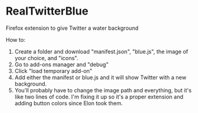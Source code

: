 # RealTwitterBlue
Firefox extension to give Twitter a water background

How to:

1. Create a folder and download "manifest.json", "blue.js", the image of your choice, and "icons".
2. Go to add-ons manager and "debug"
3. Click "load temporary add-on"
4. Add either the manifest or blue.js and it will show Twitter with a new background.
5. You'll probably have to change the image path and everything, but it's like two lines of code.
   I'm fixing it up so it's a proper extension and adding button colors since Elon took them.
